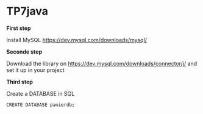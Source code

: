 # TP7java

**First step**

Install MySQL https://dev.mysql.com/downloads/mysql/

**Seconde step**

Download the library on https://dev.mysql.com/downloads/connector/j/ and set it up in your project

**Third step**

Create a DATABASE in SQL 
```bash
CREATE DATABASE panierdb;
```
